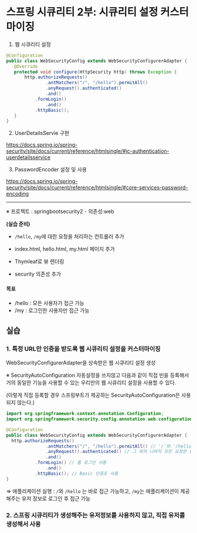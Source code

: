 # 스프링 시큐리티 2부: 시큐리티 설정 커스터마이징

1. 웹 시큐리티 설정

```java
@Configuration
public class WebSecurityConfig extends WebSecurityConfigurerAdapter {
   @Override
   protected void configure(HttpSecurity http) throws Exception {
       http.authorizeRequests()
               .antMatchers("/", "/hello").permitAll()
               .anyRequest().authenticated()
               .and()
           .formLogin()
               .and()
           .httpBasic();
   }
}
```

2. UserDetailsServie 구현

https://docs.spring.io/spring-security/site/docs/current/reference/htmlsingle/#jc-authentication-userdetailsservice

3. PasswordEncoder 설정 및 사용

https://docs.spring.io/spring-security/site/docs/current/reference/htmlsingle/#core-services-password-encoding

---

※ 프로젝트 : springbootsecurity2 - 의존성:web

**(실습 준비)**

* `/hello`, `/my`에 대한 요청을 처리하는 컨트롤러 추가
* index.html, hello.html, my.html 페이지 추가

* Thymleaf로 뷰 렌더링
* security 의존성 추가

#### 목표

* /hello : 모든 사용자가 접근 가능
* /my : 로그인한 사용자만 접근 가능



## 실습

### 1. 특정 URL만 인증을 받도록 웹 시큐리티 설정을 커스터마이징

WebSecurityConfigurerAdapter을 상속받은 웹 시큐리티 설정 생성

※ SecurityAutoConfiguration 자동설정을 쓰지않고 다음과 같이 직접 빈을 등록해서 거의 동일한 기능을 사용할 수 있는 우리만의 웹 시큐리티 설정을 사용할 수 있다.

(이렇게 직접 등록할 경우 스프링부트가 제공하는 SecurityAutoConfiguration은 사용되지 않는다.)

```java
import org.springframework.context.annotation.Configuration;
import org.springframework.security.config.annotation.web.configuration.WebSecurityConfigurerAdapter;

@Configuration
public class WebSecurityConfig extends WebSecurityConfigurerAdapter {
  http.authorizeRequests()
               .antMatchers("/", "/hello").permitAll() // '/'와 '/hello'는 모든 사용자에게 접근 허용
               .anyRequest().authenticated() // 그 외의 나머지 모든 요청은 인증이 필요
               .and()
           .formLogin() // 폼 로그인 사용
               .and()
           .httpBasic(); // Basic 인증도 사용
}
```



⇒ 애플리케이션 실행 :  `/`와 `/hello` 는 바로 접근 가능하고, `/my`는 애플리케이션이 제공해주는 유저 정보로 로그인 후 접근 가능



### 2. 스프링 시큐리티가 생성해주는 유저정보를 사용하지 않고, 직접 유저를 생성해서 사용

